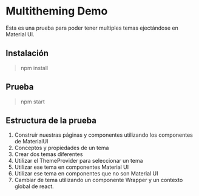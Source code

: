 # Multitheming Demo

Esta es una prueba para poder tener multiples temas ejectándose en Material UI.

## Instalación

> npm install

## Prueba

> npm start

## Estructura de la prueba

1. Construir nuestras páginas y componentes utilizando los componentes de MaterialUI
2. Conceptos y propiedades de un tema
3. Crear dos temas diferentes
4. Utilizar el ThemeProvider para seleccionar un tema
5. Utilizar ese tema en componentes Material UI
6. Utilizar ese tema en componentes que no son Material UI
7. Cambiar de tema utilizando un componente Wrapper y un contexto global de react.